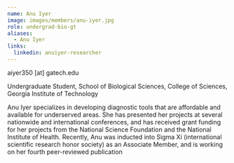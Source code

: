 ```yaml
---
name: Anu Iyer
image: images/members/anu-iyer.jpg
role: undergrad-bio-gt
aliases:
  - Anu Iyer
links:
  linkedin: anuiyer-researcher 
---
```


aiyer350 [at] gatech.edu

Undergraduate Student, School of Biological Sciences, College of Sciences, Georgia Institute of Technology

Anu Iyer specializes in developing diagnostic tools that are affordable and available for underserved areas. She has presented her projects at several nationwide and international conferences, and has received grant funding for her projects from the National Science Foundation and the National Institute of Health. Recently, Anu was inducted into Sigma Xi (international scientific research honor society) as an Associate Member, and is working on her fourth peer-reviewed publication
